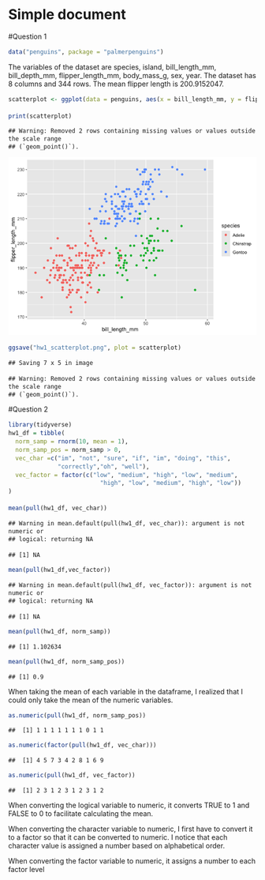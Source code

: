 Simple document
================

\#Question 1

``` r
data("penguins", package = "palmerpenguins")
```

The variables of the dataset are species, island, bill_length_mm,
bill_depth_mm, flipper_length_mm, body_mass_g, sex, year. The dataset
has 8 columns and 344 rows. The mean flipper length is 200.9152047.

``` r
scatterplot <- ggplot(data = penguins, aes(x = bill_length_mm, y = flipper_length_mm, color = species)) + geom_point()

print(scatterplot)
```

    ## Warning: Removed 2 rows containing missing values or values outside the scale range
    ## (`geom_point()`).

![](template_files/figure-gfm/unnamed-chunk-2-1.png)<!-- -->

``` r
ggsave("hw1_scatterplot.png", plot = scatterplot)
```

    ## Saving 7 x 5 in image

    ## Warning: Removed 2 rows containing missing values or values outside the scale range
    ## (`geom_point()`).

\#Question 2

``` r
library(tidyverse)
hw1_df = tibble(
  norm_samp = rnorm(10, mean = 1),
  norm_samp_pos = norm_samp > 0,
  vec_char =c("im", "not", "sure", "if", "im", "doing", "this",
              "correctly","oh", "well"),
  vec_factor = factor(c("low", "medium", "high", "low", "medium", 
                          "high", "low", "medium", "high", "low"))
)

mean(pull(hw1_df, vec_char))
```

    ## Warning in mean.default(pull(hw1_df, vec_char)): argument is not numeric or
    ## logical: returning NA

    ## [1] NA

``` r
mean(pull(hw1_df,vec_factor))
```

    ## Warning in mean.default(pull(hw1_df, vec_factor)): argument is not numeric or
    ## logical: returning NA

    ## [1] NA

``` r
mean(pull(hw1_df, norm_samp))
```

    ## [1] 1.102634

``` r
mean(pull(hw1_df, norm_samp_pos))
```

    ## [1] 0.9

When taking the mean of each variable in the dataframe, I realized that
I could only take the mean of the numeric variables.

``` r
as.numeric(pull(hw1_df, norm_samp_pos))
```

    ##  [1] 1 1 1 1 1 1 1 0 1 1

``` r
as.numeric(factor(pull(hw1_df, vec_char)))
```

    ##  [1] 4 5 7 3 4 2 8 1 6 9

``` r
as.numeric(pull(hw1_df, vec_factor))
```

    ##  [1] 2 3 1 2 3 1 2 3 1 2

When converting the logical variable to numeric, it converts TRUE to 1
and FALSE to 0 to facilitate calculating the mean.

When converting the character variable to numeric, I first have to
convert it to a factor so that it can be converted to numeric. I notice
that each character value is assigned a number based on alphabetical
order.

When converting the factor variable to numeric, it assigns a number to
each factor level
